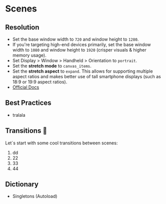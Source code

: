 # Scenes

## Resolution
- Set the base window width to ``720`` and window height to ``1280``.
- If you're targeting high-end devices primarily, set the base window width to ``1080`` and window height to ``1920`` (crisper visuals & higher memory usage).
- Set Display > Window > Handheld > Orientation to ``portrait``.
- Set the **stretch mode** to ``canvas_items``.
- Set the **stretch aspect** to ``expand``. This allows for supporting multiple aspect ratios and makes better use of tall smartphone displays (such as 18:9 or 19:9 aspect ratios).
- [Official Docs](https://docs.godotengine.org/en/stable/tutorials/rendering/multiple_resolutions.html#mobile-game-in-portrait-mode)

## Best Practices
- tralala

## Transitions 🎃
Let`s start with some cool transitions between scenes:

1. dd
2. 22
3. 33
4. 44

## Dictionary
- Singletons (Autoload)
